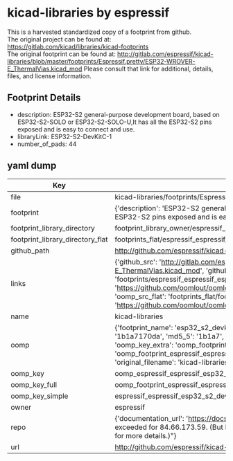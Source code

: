 # kicad-libraries by espressif  
This is a harvested standardized copy of a footprint from github.  
The original project can be found at:  
https://gitlab.com/kicad/libraries/kicad-footprints  
The original footprint can be found at:
http://gitlab.com/espressif/kicad-libraries/blob/master/footprints/Espressif.pretty/ESP32-WROVER-E_ThermalVias.kicad_mod
Please consult that link for additional, details, files, and license information.  
## Footprint Details
* description: ESP32-S2 general-purpose development board, based on ESP32-S2-SOLO or ESP32-S2-SOLO-U,It has all the ESP32-S2 pins exposed and is easy to connect and use.  
* libraryLink: ESP32-S2-DevKitC-1  
* number_of_pads: 44  
## yaml dump  
| Key | Value |  
| --- | --- |  
| file | kicad-libraries/footprints/Espressif.pretty/ESP32-S2-DevKitC-1.kicad_mod |  
| footprint | {'description': 'ESP32-S2 general-purpose development board, based on ESP32-S2-SOLO or ESP32-S2-SOLO-U,It has all the ESP32-S2 pins exposed and is easy to connect and use.', 'libraryLink': 'ESP32-S2-DevKitC-1', 'number_of_pads': 44} |  
| footprint_library_directory | footprint_library_owner/espressif_kicad-libraries |  
| footprint_library_directory_flat | footprints_flat/espressif_espressif_esp32_s2_devkitc_1/working |  
| github_path | http://github.com/espressif/kicad-libraries/blob/master/footprints/Espressif.pretty/ESP32-S2-DevKitC-1.kicad_mod |  
| links | {'github_src': 'http://gitlab.com/espressif/kicad-libraries/blob/master/footprints/Espressif.pretty/ESP32-WROVER-E_ThermalVias.kicad_mod', 'github_src_repo': 'https://gitlab.com/kicad/libraries/kicad-footprints', 'oomp_bot': 'footprints/espressif_espressif_esp32_s2_devkitc_1/working', 'oomp_bot_github': 'https://github.com/oomlout/oomlout_oomp_footprint_bot/tree/main/footprints/espressif_espressif_esp32_s2_devkitc_1/working', 'oomp_src_flat': 'footprints_flat/footprints_flat/espressif_espressif_esp32_s2_devkitc_1/working', 'oomp_src_flat_github': 'https://github.com/oomlout/oomlout_oomp_footprint_src/tree/main/footprints_flat/espressif_espressif_esp32_s2_devkitc_1/working'} |  
| name | kicad-libraries |  
| oomp | {'footprint_name': 'esp32_s2_devkitc_1', 'library_name': 'espressif', 'md5': '1b1a7170da6af5dee0096e7f52b36d7e', 'md5_10': '1b1a7170da', 'md5_5': '1b1a7', 'md5_6': '1b1a71', 'oomp_key': 'oomp_espressif_espressif_esp32_s2_devkitc_1', 'oomp_key_extra': 'oomp_footprint_espressif_espressif_esp32_s2_devkitc_1', 'oomp_key_full': 'oomp_footprint_espressif_espressif_esp32_s2_devkitc_1_1b1a71', 'oomp_key_simple': 'espressif_espressif_esp32_s2_devkitc_1', 'original_filename': 'kicad-libraries/footprints/Espressif.pretty/ESP32-S2-DevKitC-1.kicad_mod', 'owner_name': 'espressif'} |  
| oomp_key | oomp_espressif_espressif_esp32_s2_devkitc_1 |  
| oomp_key_full | oomp_footprint_espressif_espressif_esp32_s2_devkitc_1 |  
| oomp_key_simple | espressif_espressif_esp32_s2_devkitc_1 |  
| owner | espressif |  
| repo | {'documentation_url': 'https://docs.github.com/rest/overview/resources-in-the-rest-api#rate-limiting', 'message': "API rate limit exceeded for 84.66.173.59. (But here's the good news: Authenticated requests get a higher rate limit. Check out the documentation for more details.)"} |  
| url | http://github.com/espressif/kicad-libraries |  

